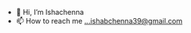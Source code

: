 - 👋 Hi, I’m Ishachenna
- 📫 How to reach me ...ishabchenna39@gmail.com

<!---
Ishachenna/Ishachenna is a ✨ special ✨ repository because its `README.md` (this file) appears on your GitHub profile.
You can click the Preview link to take a look at your changes.
--->
